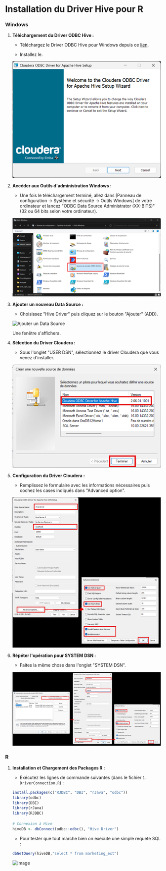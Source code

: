 # Installation du Driver Hive pour R

### Windows

1. **Téléchargement du Driver ODBC Hive :**
   - Téléchargez le Driver ODBC Hive pour Windows depuis ce [lien](https://www.cloudera.com/downloads/connectors/hive/odbc/2-6-1.html).

   - Installez le.

   ![image](images/1-InstallationOBDCDriver.png)

2. **Accéder aux Outils d'administration Windows :**
   - Une fois le téléchargement terminé, allez dans [Panneau de configuration -> Système et sécurité -> Outils Windows] de votre ordinateur et lancez "ODBC Data Source Administrator (XX-BITS)" (32 ou 64 bits selon votre ordinateur).

   ![Outils Windows](images/2-Outils%20windows.png)

3. **Ajouter un nouveau Data Source :**
   - Choisissez "Hive Driver" puis cliquez sur le bouton "Ajouter" (ADD).

   ![Ajouter un Data Source](images/3-Admin%20Source%20Données.png)

   Une fenêtre s'affichera.

4. **Sélection du Driver Cloudera :**
   - Sous l'onglet "USER DSN", sélectionnez le driver Cloudera que vous venez d'installer.

   ![Sélection du Driver Cloudera](images/4-Ajout%20Cloudera.png)

5. **Configuration du Driver Cloudera :**
   - Remplissez le formulaire avec les informations nécessaires puis cochez les cases indiqués dans "Advanced option".

   ![Configuration du Driver Cloudera](images/5-Coudera%20Form%20and%20avanced%20options.png)

6. **Répéter l'opération pour SYSTEM DSN :**
   - Faites la même chose dans l'onglet "SYSTEM DSN".

   ![SYSTEM DSN](images/6-SDN%20OBDC.png)

### R

1. **Installation et Chargement des Packages R :**
   - Exécutez les lignes de commande suivantes (dans le fichier `1-DriverConnection.R`) :

   ```r
   install.packages(c("RJDBC", "DBI", "rJava", "odbc"))
   library(odbc)
   library(DBI)
   library(rJava)
   library(RJDBC)

   # Connexion à Hive
   hiveDB <- dbConnect(odbc::odbc(), "Hive Driver")
    ```

   - Pour tester que tout marche bien on execute une simple requete SQL :

    ```r
    dbGetQuery(hiveDB,"select * from marketing_ext")
    ```

    ![image]()

